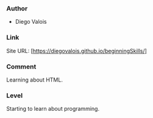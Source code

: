 ### Author

 - Diego Valois
 
### Link

Site URL: [https://diegovalois.github.io/beginningSkills/]

### Comment

Learning about HTML.

### Level

Starting to learn about programming.
